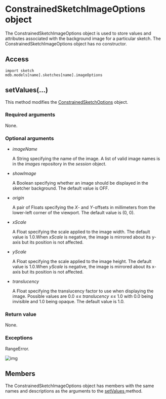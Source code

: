 # ConstrainedSketchImageOptions object

The ConstrainedSketchImageOptions object is used to store values and attributes associated with the background image for a particular sketch. The ConstrainedSketchImageOptions object has no constructor.

## Access

```
import sketch
mdb.models[name].sketches[name].imageOptions
```

## setValues(...)



This method modifies the [ConstrainedSketchOptions](https://help.3ds.com/2021/English/DSSIMULIA_Established/SIMACAEKERRefMap/simaker-c-constrainedsketchoptionspyc.htm?ContextScope=all) object.



### Required arguments

None.

### Optional arguments

- *imageName*

  A String specifying the name of the image. A list of valid image names is in the *images* repository in the *session* object.

- *showImage*

  A Boolean specifying whether an image should be displayed in the sketcher background. The default value is OFF.

- *origin*

  A pair of Floats specifying the *X*- and *Y*-offsets in millimeters from the lower-left corner of the viewport. The default value is (0, 0).

- *xScale*

  A Float specifying the scale applied to the image width. The default value is 1.0.When *xScale* is negative, the image is mirrored about its y-axis but its position is not affected.

- *yScale*

  A Float specifying the scale applied to the image height. The default value is 1.0.When *yScale* is negative, the image is mirrored about its x-axis but its position is not affected.

- *translucency*

  A Float specifying the translucency factor to use when displaying the image. Possible values are 0.0 ≤≤ *translucency* ≤≤ 1.0 with 0.0 being invisible and 1.0 being opaque. The default value is 1.0.

### Return value

None.

### Exceptions

RangeError.

![img](https://help.3ds.com/2021/English/DSSIMULIA_Established/IconsReference/butix_top_wline.png)

## Members

The ConstrainedSketchImageOptions object has members with the same names and descriptions as the arguments to the [setValues ](https://help.3ds.com/2021/English/DSSIMULIA_Established/SIMACAEKERRefMap/simaker-c-constrainedsketchimageoptionspyc.htm?ContextScope=all#simaker-constrainedsketchimageoptionssetvaluespyc)method.